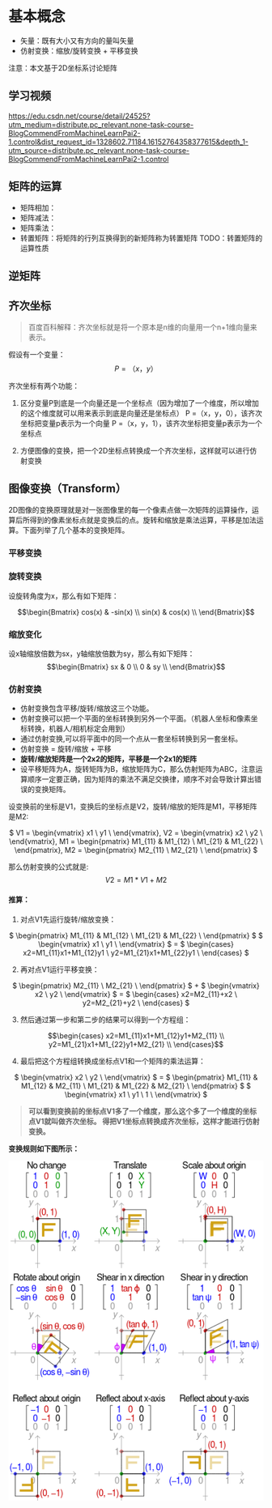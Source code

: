 
# 基本概念

* 矢量：既有大小又有方向的量叫矢量
* 仿射变换：缩放/旋转变换 + 平移变换

注意：本文基于2D坐标系讨论矩阵


## 学习视频
https://edu.csdn.net/course/detail/24525?utm_medium=distribute.pc_relevant.none-task-course-BlogCommendFromMachineLearnPai2-1.control&dist_request_id=1328602.71184.16152764358377615&depth_1-utm_source=distribute.pc_relevant.none-task-course-BlogCommendFromMachineLearnPai2-1.control


## 矩阵的运算

* 矩阵相加：
* 矩阵减法：
* 矩阵乘法：
* 转置矩阵：将矩阵的行列互换得到的新矩阵称为转置矩阵 TODO：转置矩阵的运算性质

## 逆矩阵



## 齐次坐标

> 百度百科解释：齐次坐标就是将一个原本是n维的向量用一个n+1维向量来表示。

假设有一个变量：
$$P = （x，y）$$

齐次坐标有两个功能：

1. 区分变量P到底是一个向量还是一个坐标点（因为增加了一个维度，所以增加的这个维度就可以用来表示到底是向量还是坐标点）
P =（x，y，0），该齐次坐标把变量p表示为一个向量
P =（x，y，1），该齐次坐标把变量p表示为一个坐标点

2. 方便图像的变换，把一个2D坐标点转换成一个齐次坐标，这样就可以进行仿射变换



## 图像变换（Transform）

2D图像的变换原理就是对一张图像里的每一个像素点做一次矩阵的运算操作，运算后所得到的像素坐标点就是变换后的点。旋转和缩放是乘法运算，平移是加法运算。下面列举了几个基本的变换矩阵。

### 平移变换

### 旋转变换

设旋转角度为x，那么有如下矩阵：

$$\begin{Bmatrix}
cos(x) & -sin(x) \\ 
sin(x) &  cos(x) \\
\end{Bmatrix}$$

### 缩放变化

设x轴缩放倍数为sx，y轴缩放倍数为sy，那么有如下矩阵：
$$\begin{Bmatrix}
sx &  0 \\ 
0  & sy \\
\end{Bmatrix}$$


### 仿射变换

- 仿射变换包含平移/旋转/缩放这三个功能。
- 仿射变换可以把一个平面的坐标转换到另外一个平面。（机器人坐标和像素坐标转换，机器人/相机标定会用到）
- 通过仿射变换,可以将平面中的同一个点从一套坐标转换到另一套坐标。
- 仿射变换 = 旋转/缩放 + 平移
- **旋转/缩放矩阵是一个2x2的矩阵，平移是一个2x1的矩阵**
- 设平移矩阵为A，旋转矩阵为B，缩放矩阵为C，那么仿射矩阵为ABC，注意运算顺序一定要正确，因为矩阵的乘法不满足交换律，顺序不对会导致计算出错误的变换矩阵。

设变换前的坐标是V1，变换后的坐标点是V2，旋转/缩放的矩阵是M1，平移矩阵是M2:

<center>

$ V1 = \begin{vmatrix} x1 \\ y1 \\ \end{vmatrix}, V2 = \begin{vmatrix} x2 \\ y2 \\ \end{vmatrix}, M1 = \begin{pmatrix} M1_{11} & M1_{12} \\ M1_{21} & M1_{22} \\ \end{pmatrix}, M2 = \begin{pmatrix} M2_{11} \\ M2_{21} \\ \end{pmatrix} $

</center>

那么仿射变换的公式就是:
$$ V2 = M1 * V1 + M2 $$

#### 推算：

1. 对点V1先运行旋转/缩放变换：

<center>

$ \begin{pmatrix} M1_{11} & M1_{12} \\ M1_{21} & M1_{22} \\ \end{pmatrix} $ $ \begin{vmatrix} x1 \\ y1 \\ \end{vmatrix} $ = $ \begin{cases} x2=M1_{11}x1+M1_{12}y1 \\ y2=M1_{21}x1+M1_{22}y1 \\ \end{cases} $

</center>


2. 再对点V1运行平移变换：

<center>

$ \begin{pmatrix} M2_{11} \\ M2_{21} \\ \end{pmatrix} $ + $ \begin{vmatrix} x2 \\ y2 \\ \end{vmatrix} $ = $ \begin{cases} x2=M2_{11}+x2 \\ y2=M2_{21}+y2 \\ \end{cases} $

</center>

3. 然后通过第一步和第二步的结果可以得到一个方程组：

$$\begin{cases}
x2=M1_{11}x1+M1_{12}y1+M2_{11} \\
y2=M1_{21}x1+M1_{22}y1+M2_{21} \\
\end{cases}$$

4. 最后把这个方程组转换成坐标点V1和一个矩阵的乘法运算：

<center>

$ \begin{vmatrix} x2 \\ y2 \\ \end{vmatrix} $ = $ \begin{pmatrix} M1_{11} & M1_{12} & M2_{11} \\ M1_{21} & M1_{22} & M2_{21} \\ \end{pmatrix} $ $ \begin{vmatrix} x1 \\ y1 \\ 1 \\ \end{vmatrix} $

</center>

> **可以看到变换前的坐标点V1多了一个维度，那么这个多了一个维度的坐标点V1就叫做齐次坐标。
得把V1坐标点转换成齐次坐标，这样才能进行仿射变换。**


**变换规则如下图所示：**

![avatar](transform.png)
